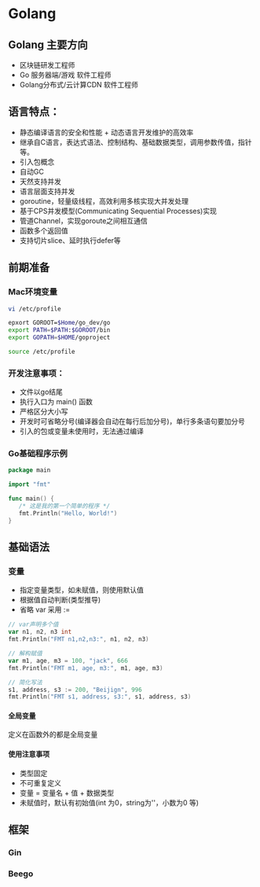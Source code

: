 # Golang

## Golang 主要方向
- 区块链研发工程师
- Go 服务器端/游戏 软件工程师
- Golang分布式/云计算CDN 软件工程师

## 语言特点：
- 静态编译语言的安全和性能 + 动态语言开发维护的高效率
- 继承自C语言，表达式语法、控制结构、基础数据类型，调用参数传值，指针等。
- 引入包概念
- 自动GC
- 天然支持并发
- 语言层面支持并发
- goroutine，轻量级线程，高效利用多核实现大并发处理
- 基于CPS并发模型(Communicating Sequential Processes)实现
- 管道Channel，实现goroute之间相互通信
- 函数多个返回值
- 支持切片slice、延时执行defer等

## 前期准备

### Mac环境变量
```bash
vi /etc/profile

epxort GOROOT=$Home/go_dev/go
export PATH=$PATH:$GOROOT/bin
export GOPATH=$HOME/goproject

source /etc/profile
```

### 开发注意事项：
- 文件以go结尾
- 执行入口为 main() 函数
- 严格区分大小写
- 开发时可省略分号(编译器会自动在每行后加分号)，单行多条语句要加分号
- 引入的包或变量未使用时，无法通过编译

### Go基础程序示例
```go
package main

import "fmt"

func main() {
   /* 这是我的第一个简单的程序 */
   fmt.Println("Hello, World!")
}
```

## 基础语法

### 变量
- 指定变量类型，如未赋值，则使用默认值
- 根据值自动判断(类型推导)
- 省略 var 采用 :=
```go
// var声明多个值
var n1, n2, n3 int
fmt.Println("FMT n1,n2,n3:", n1, n2, n3)

// 解构赋值
var m1, age, m3 = 100, "jack", 666
fmt.Println("FMT m1, age, m3:", m1, age, m3)

// 简化写法
s1, address, s3 := 200, "Beijign", 996
fmt.Println("FMT s1, address, s3:", s1, address, s3)
```

#### 全局变量
定义在函数外的都是全局变量

#### 使用注意事项
- 类型固定
- 不可重复定义
- 变量 = 变量名 + 值 + 数据类型
- 未赋值时，默认有初始值(int 为0，string为''，小数为0 等)



## 框架
### Gin
### Beego


